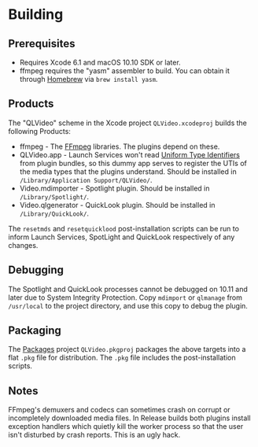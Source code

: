 Building
========

Prerequisites
-------
* Requires Xcode 6.1 and macOS 10.10 SDK or later.
* ffmpeg requires the "yasm" assembler to build. You can obtain it through [Homebrew](https://brew.sh) via `brew install yasm`.

Products
-------
The "QLVideo" scheme in the Xcode project `QLVideo.xcodeproj` builds the following Products:

* ffmpeg - The [FFmpeg](http://ffmpeg.org/) libraries. The plugins depend on these.
* QLVideo.app - Launch Services won't read [Uniform Type Identifiers](http://developer.apple.com/library/mac/documentation/General/Conceptual/DevPedia-CocoaCore/UniformTypeIdentifier.html) from plugin bundles, so this dummy app serves to register the UTIs of the media types that the plugins understand. Should be installed in `/Library/Application Support/QLVideo/`.
* Video.mdimporter - Spotlight plugin. Should be installed in `/Library/Spotlight/`.
* Video.qlgenerator - QuickLook plugin. Should be installed in `/Library/QuickLook/`.

The `resetmds` and `resetquicklood` post-installation scripts can be run to inform Launch Services, SpotLight and QuickLook respectively of any changes.

Debugging
---------
The Spotlight and QuickLook processes cannot be debugged on 10.11 and later due to System Integrity Protection. Copy `mdimport` or `qlmanage` from `/usr/local` to the project directory, and use this copy to debug the plugin.

Packaging
---------
The [Packages](http://s.sudre.free.fr/Software/Packages/about.html) project `QLVideo.pkgproj` packages the above targets into a flat `.pkg` file for distribution. The `.pkg` file includes the post-installation scripts.

Notes
-----
FFmpeg's demuxers and codecs can sometimes crash on corrupt or incompletely downloaded media files. In Release builds both plugins install exception handlers which quietly kill the worker process so that the user isn't disturbed by crash reports. This is an ugly hack.
